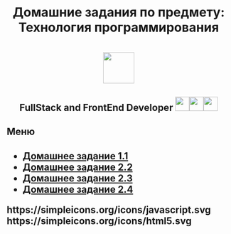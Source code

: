 <h1 align = "center">Домашние задания по предмету: Технология программирования <h1>
 <p align = "center"><img src="https://upload.wikimedia.org/wikipedia/commons/1/13/%D0%A1%D0%98%D0%9D%D0%95%D0%A0%D0%93%D0%98%D0%AF_%D0%A3%D0%BD%D0%B8%D0%B2%D0%B5%D1%80%D1%81%D0%B8%D1%82%D0%B5%D1%82_%D0%9B%D0%BE%D0%B3%D0%BE%D1%82%D0%B8%D0%BF.png" height="70"/><p>
<h2 align = "center">FullStack and FrontEnd Developer <img src="https://simpleicons.org/icons/cplusplus.svg" height="32"/><img src="https://simpleicons.org/icons/html5.svg" height="32"/><img src="https://simpleicons.org/icons/javascript.svg" height="32"/> <h2>
<h2>Меню<h2>

  <ul list-style-type = "disk">
    <li><a href="https://github.com/Arnuma/programm-tech_Zinyakov-N.V/blob/HomeWork_1.1/main.cpp">Домашнее задание 1.1</a></li>
    <li><a href="https://github.com/Arnuma/programm-tech_Zinyakov-N.V/blob/HomeWork_2.2/main.cpp">Домашнее задание 2.2</a></li>
    <li><a href="https://github.com/Arnuma/programm-tech_Zinyakov-N.V/blob/HomeWork_2.3/main.cpp">Домашнее задание 2.3</a></li>
    <li><a href="https://github.com/Arnuma/programm-tech_Zinyakov-N.V/tree/HomeWork_2.4">Домашнее задание 2.4</a></li>
  </ul>
https://simpleicons.org/icons/javascript.svg
 https://simpleicons.org/icons/html5.svg
